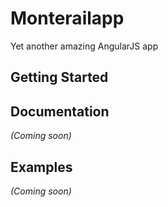 # Monterailapp

Yet another amazing AngularJS app

## Getting Started

## Documentation
_(Coming soon)_

## Examples
_(Coming soon)_

